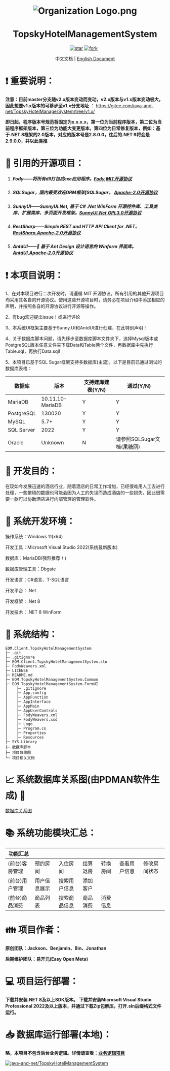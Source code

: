 <h1 align="center"><img src="https://foruda.gitee.com/avatar/1677165732744604624/7158691_java-and-net_1677165732.png!avatar100" alt="Organization Logo.png" /></h1>
<h1 align="center">TopskyHotelManagementSystem</h1>
<p align="center">
	<a href='https://gitee.com/java-and-net/TopskyHotelManagementSystem/stargazers'><img src='https://gitee.com/java-and-net/TopskyHotelManagementSystem/badge/star.svg?theme=white' alt='star'></img></a>
        <a href='https://gitee.com/java-and-net/TopskyHotelManagementSystem/members'><img src='https://gitee.com/java-and-net/TopskyHotelManagementSystem/badge/fork.svg?theme=white' alt='fork'></img></a>
        <a href='https://img.shields.io/badge/license-MIT-000000.svg'><img src="https://img.shields.io/badge/license-MIT-000000.svg" alt=""></img></a>
        <a href='https://img.shields.io/badge/language-C#-red.svg'><img src="https://img.shields.io/badge/language-CSharp-red.svg" alt=""></img></a>
</p>
<div align="center">
	<p>中文文档 | <a href="./README.en.md">English Document</a></p>
</div>

#  :exclamation: 重要说明：

 **注意：目前master分支随v2.x版本变动而变动，v2.x版本与v1.x版本变动极大，因此想要v1.x版本的可移步至v1.x分支地址** ： https://gitee.com/java-and-net/TopskyHotelManagerSystem/tree/v1.x/ 

 **即日起，程序版本号规范将固定为x.x.x.x，第一位为当前程序版本，第二位为当前程序框架版本，第三位为功能大变更版本，第四位为日常修复版本，例如：基于.NET 8框架的2.0版本，对应的版本号是2.8.0.0，往后的.NET 9将会是2.9.0.0，并以此类推**

#  :pray: 引用的开源项目：

1. ##### Fody——将所有dll打包成exe应用程序。[Fody,MIT开源协议](https://github.com/Fody/Fody)      

2. ##### SQLSugar，国内最受欢迎ORM框架[SQLSugar。 [Apache-2.0开源协议](https://gitee.com/dotnetchina/SqlSugar) 

3. ##### SunnyUI——SunnyUI.Net, 基于 C# .Net WinForm 开源控件库、工具类库、扩展类库、多页面开发框架。[SunnyUI.Net,GPL3.0开源协议](https://gitee.com/yhuse/SunnyUI)

4. ##### RestSharp——Simple REST and HTTP API Client for .NET。[RestSharp,Apache-2.0开源协议](https://github.com/restsharp/RestSharp)

5. ##### AntdUI——👚 基于 Ant Design 设计语言的 Winform 界面库。[AntdUI,Apache-2.0开源协议](https://gitee.com/antdui/AntdUI)

#  :exclamation: 本项目说明：

1、在对本项目进行二次开发时，请遵循 MIT 开源协议。所有引用的其他开源项目均采用其各自的开源协议。使用这些开源项目时，请务必在项目介绍中添加相应的声明，并按照各自的开源协议进行开源等操作。

2、有bug欢迎提出issue！或进行评论

3、本系统UI框架主要基于Sunny.UI和AntdUI进行创建，在此特别声明！

4、关于数据库脚本问题，请先移步至数据库脚本文件夹下，选择Mysql版本或PostgreSQL版本任意文件夹下载Data和Table两个文件，再数据库中先执行Table.sql，再执行Data.sql!

5、本项目已基于SQL Sugar框架支持多数据库(主流)，以下是目前已通过测试的数据库表格：

| 数据库     | 版本             | 支持建库建表(Y/N) | 通过(Y/N)                                            |
| ---------- | ---------------- | ----------------- | ---------------------------------------------------- |
| MariaDB    | 10.11.10-MariaDB | Y                 | Y                                                    |
| PostgreSQL | 130020           | Y                 | Y                                                    |
| MySQL      | 5.7+             | Y                 | Y                                                    |
| SQL Server | 2022             | Y                 | Y                                                    |
| Oracle     | Unknown          | N                 | 请参照SQLSugar文档([果糖网](https://www.donet5.com)) |

#  :thought_balloon: 开发目的：

在现如今发展迅速的酒店行业，随着酒店的日常工作增加，已经很难用人工去进行处理，一些繁琐的数据也可能会因为人工的失误而造成酒店的一些损失，因此很需要一款可以协助酒店进行内部管理的管理软件。

#  :mag_right: 系统开发环境：

操作系统：Windows 11(x64)

开发工具：Microsoft Visual Studio 2022(系统最新版本)

数据库：MariaDB(强烈推荐！)

数据库管理工具：Dbgate

开发语言：C#语言、T-SQL语言

开发平台：.Net

开发框架：.Net 8

开发技术：.NET 8 WinForm

#  :open_file_folder: 系统结构：
```tree
EOM.Client.TopskyHotelManagementSystem
├─ .git
├─ .gitignore
├─ EOM.Client.TopskyHotelManagementSystem.sln
├─ FodyWeavers.xml
├─ LICENSE
├─ README.md
├─ EOM.TopskyHotelManagementSystem.Common
├─ EOM.TopskyHotelManagementSystem.FormUI
│    ├─ .gitignore
│    ├─ App.config
│    ├─ AppFunction
│    ├─ AppInterface
│    ├─ AppMain
│    ├─ AppUserControls
│    ├─ FodyWeavers.xml
│    ├─ FodyWeavers.xsd
│    ├─ Logo
│    ├─ Program.cs
│    ├─ Properties
│    ├─ Resources
├─ SYS.Library
├─ 数据库脚本
├─ 项目效果图
└─ 项目相关文档
```

#  :chart_with_upwards_trend: 系统数据库关系图(由PDMAN软件生成) :loudspeaker: 
[数据库关系图](https://oscode.top/project/tshotel/db_design.html)

#  :books: 系统功能模块汇总：

| 功能汇总       |              |              |          |          |              |              |
| -------------- | ------------ | ------------ | -------- | -------- | ------------ | ------------ |
| (前台)客房管理 | 预约房间     | 入住房间     | 结算退房 | 转换房间 | 查看用户信息 | 修改房间状态 |
| (前台)用户管理 | 用户信息展示 | 搜索用户信息 | 添加客户 |          |              |              |
| (前台)商品消费 | 商品列表     | 搜索商品信息 | 商品消费 | 消费信息 |              |              |


#  :family: 项目作者：

**原创团队：Jackson、Benjamin、Bin、Jonathan**

**后期维护团队：易开元(Easy Open Meta)**

#  :computer: 项目运行部署：

**下载并安装.NET 8及以上SDK版本。**
**下载并安装Microsoft Visual Studio Professional 2022及以上版本，并通过下载Zip包解压，打开.sln后缀格式文件运行。**

#  :inbox_tray: 数据库运行部署(本地)：

**略，本项目不包含后台业务逻辑。详情请查看：[业务逻辑项目](https://gitee.com/java-and-net/topsky-hotel-management-system-web-api/blob/master/README.md#%E6%95%B0%E6%8D%AE%E5%BA%93%E8%BF%90%E8%A1%8C%E9%83%A8%E7%BD%B2%E6%9C%AC%E5%9C%B0)**

[![java-and-net/TopskyHotelManagementSystem](https://gitee.com/java-and-net/TopskyHotelManagementSystem/widgets/widget_card.svg?colors=4183c4,ffffff,ffffff,e3e9ed,666666,9b9b9b)](https://gitee.com/java-and-net/TopskyHotelManagerSystem)